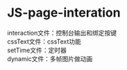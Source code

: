 # JS-page-interation
interaction文件：控制台输出和绑定按键  
cssText文件：cssText功能  
setTime文件：定时器  
dynamic文件：多帧图片做动画  
